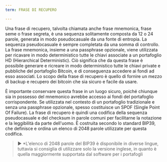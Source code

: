 ```yaml
---
term: FRASE DI RECUPERO

---
```

Una frase di recupero, talvolta chiamata anche frase mnemonica, frase seme o frase segreta, è una sequenza solitamente composta da 12 o 24 parole, generata in modo pseudocasuale da una fonte di entropia. La sequenza pseudocasuale è sempre completata da una somma di controllo. La frase mnemonica, insieme a una passphrase opzionale, viene utilizzata per ricavare in modo deterministico tutte le chiavi associate a un portafoglio HD (Hierarchical Deterministic). Ciò significa che da questa frase è possibile generare e ricreare in modo deterministico tutte le chiavi private e pubbliche del portafoglio Bitcoin, e di conseguenza accedere ai fondi ad esso associati. Lo scopo della frase di recupero è quello di fornire un mezzo di backup e recupero dei bitcoin che sia sicuro e facile da usare.

È importante conservare questa frase in un luogo sicuro, poiché chiunque sia in possesso del mnemonico avrebbe accesso ai fondi del portafoglio corrispondente. Se utilizzata nel contesto di un portafoglio tradizionale e senza una passphrase opzionale, spesso costituisce un SPOF (Single Point Of Failure). La frase di recupero è quindi una codifica della sequenza pseudocasuale e del checksum in parole comuni per facilitarne la notazione e la leggibilità da parte dell'uomo. È costruita secondo lo standard BIP39, che definisce e ordina un elenco di 2048 parole utilizzate per questa codifica.

> ► *L'elenco di 2048 parole del BIP39 è disponibile in diverse lingue, tuttavia si consiglia di utilizzare solo la versione inglese, in quanto è quella maggiormente supportata dal software per i portafogli